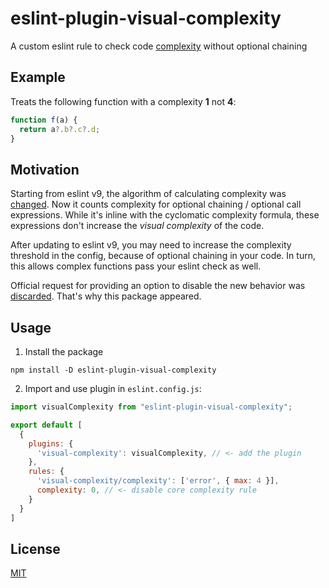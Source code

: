 # eslint-plugin-visual-complexity

A custom eslint rule to check code [complexity](https://eslint.org/docs/latest/rules/complexity) without optional chaining

## Example
Treats the following function with a complexity **1** not **4**:
```js
function f(a) {
  return a?.b?.c?.d;
}
```

## Motivation
Starting from eslint v9, the algorithm of calculating complexity was [changed](https://github.com/eslint/eslint/issues/18060). Now it counts complexity for optional chaining / optional call expressions. While it's inline with the cyclomatic complexity formula, these expressions don't increase the _visual complexity_ of the code.

After updating to eslint v9, you may need to increase the complexity threshold in the config, because of optional chaining in your code. In turn, this allows complex functions pass your eslint check as well.

Official request for providing an option to disable the new behavior was [discarded](https://github.com/eslint/eslint/issues/18432). That's why this package appeared.

## Usage

1. Install the package
```
npm install -D eslint-plugin-visual-complexity
```

2. Import and use plugin in `eslint.config.js`:
```js
import visualComplexity from "eslint-plugin-visual-complexity";

export default [
  {
    plugins: {
      'visual-complexity': visualComplexity, // <- add the plugin
    },
    rules: {
      'visual-complexity/complexity': ['error', { max: 4 }],
      complexity: 0, // <- disable core complexity rule
    }
  }
]
```

## License
[MIT](https://github.com/vitalets/eslint-plugin-visual-complexity/blob/main/LICENSE)
